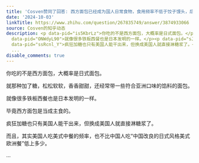 ```yaml
---
title: 'Cosven赞同了回答: 西方面包已经成为国人日常食物，食用频率不低于饺子馒头，后者却没在外域流传开，是说明国人对吃的开放博采？'
date: '2024-10-03'
linkTitle: https://www.zhihu.com/question/267835749/answer/3874933066
source: Cosven的知乎动态
description: <p data-pid="is5KbrLz">你吃的不是西方面包，大概率是日式面包。</p><p data-pid="YSfclmDX">就那种加了糖，松松软软，香香甜甜，还经常带一些符合亚洲口味的馅料的面包。</p><p
  data-pid="ONWdyL90">就像很多铁板西餐也是日本发明的一样。</p><p data-pid="sJOOnDFC">毕竟西方面包是当成主食的。</p><p
  data-pid="ssRcnl_Y">疯狂加糖也只有美国人能干出来，但换成美国人就直接淋糖浆了。</p><p data-pid="IBE1_VvU">而且，其实美国人吃美式中餐的频率，也不比中国人吃“中国改良的日式风格美式欧洲餐”低上多少。</p>
  ...
disable_comments: true
---
```

<p data-pid="is5KbrLz">你吃的不是西方面包，大概率是日式面包。</p><p data-pid="YSfclmDX">就那种加了糖，松松软软，香香甜甜，还经常带一些符合亚洲口味的馅料的面包。</p><p data-pid="ONWdyL90">就像很多铁板西餐也是日本发明的一样。</p><p data-pid="sJOOnDFC">毕竟西方面包是当成主食的。</p><p data-pid="ssRcnl_Y">疯狂加糖也只有美国人能干出来，但换成美国人就直接淋糖浆了。</p><p data-pid="IBE1_VvU">而且，其实美国人吃美式中餐的频率，也不比中国人吃“中国改良的日式风格美式欧洲餐”低上多少。</p> ...